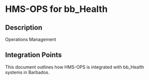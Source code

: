 # HMS-OPS for bb_Health

## Description

Operations Management

## Integration Points

This document outlines how HMS-OPS is integrated with bb_Health systems in Barbados.
